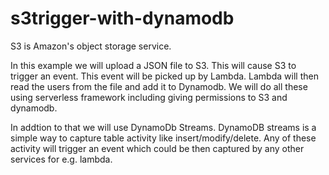 # s3trigger-with-dynamodb

S3 is Amazon's object storage service. 

In this example we will upload a JSON file to S3. This will cause S3 to trigger an event. This event will be picked up by Lambda. Lambda will then read the users from the file and add it to Dynamodb. We will do all these using serverless framework including giving permissions to S3 and dynamodb.

In addtion to that we will use DynamoDb Streams. DynamoDB streams is a simple way to capture table activity like insert/modify/delete. Any of these activity will trigger an event which could be then captured by any other services for e.g. lambda.
